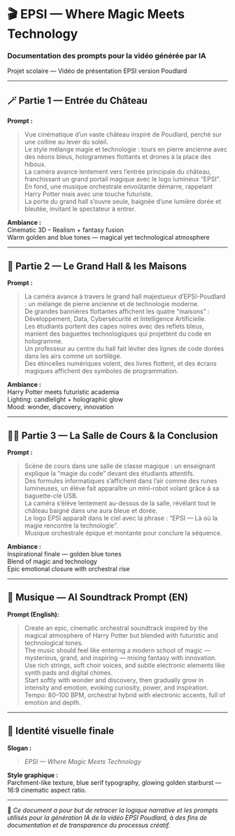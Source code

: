 # 🎬 EPSI — Where Magic Meets Technology  
### Documentation des prompts pour la vidéo générée par IA  
Projet scolaire — Vidéo de présentation EPSI version Poudlard  

---

## 🪄 Partie 1 — Entrée du Château

**Prompt :**  
> Vue cinématique d’un vaste château inspiré de Poudlard, perché sur une colline au lever du soleil.  
> Le style mélange magie et technologie : tours en pierre ancienne avec des néons bleus, hologrammes flottants et drones à la place des hiboux.  
> La caméra avance lentement vers l’entrée principale du château, franchissant un grand portail magique avec le logo lumineux “EPSI”.  
> En fond, une musique orchestrale envoûtante démarre, rappelant Harry Potter mais avec une touche futuriste.  
> La porte du grand hall s’ouvre seule, baignée d’une lumière dorée et bleutée, invitant le spectateur à entrer.

**Ambiance :**  
Cinematic 3D – Realism + fantasy fusion  
Warm golden and blue tones — magical yet technological atmosphere  

---

## 🏰 Partie 2 — Le Grand Hall & les Maisons

**Prompt :**  
> La caméra avance à travers le grand hall majestueux d’EPSI-Poudlard : un mélange de pierre ancienne et de technologie moderne.  
> De grandes bannières flottantes affichent les quatre “maisons” : Développement, Data, Cybersécurité et Intelligence Artificielle.  
> Les étudiants portent des capes noires avec des reflets bleus, manient des baguettes technologiques qui projettent du code en hologramme.  
> Un professeur au centre du hall fait léviter des lignes de code dorées dans les airs comme un sortilège.  
> Des étincelles numériques volent, des livres flottent, et des écrans magiques affichent des symboles de programmation.

**Ambiance :**  
Harry Potter meets futuristic academia  
Lighting: candlelight + holographic glow  
Mood: wonder, discovery, innovation  

---

## 🧙‍♂️ Partie 3 — La Salle de Cours & la Conclusion

**Prompt :**  
> Scène de cours dans une salle de classe magique : un enseignant explique la “magie du code” devant des étudiants attentifs.  
> Des formules informatiques s’affichent dans l’air comme des runes lumineuses, un élève fait apparaître un mini-robot volant grâce à sa baguette-clé USB.  
> La caméra s’élève lentement au-dessus de la salle, révélant tout le château baigné dans une aura bleue et dorée.  
> Le logo EPSI apparaît dans le ciel avec la phrase : “EPSI — Là où la magie rencontre la technologie”.  
> Musique orchestrale épique et montante pour conclure la séquence.

**Ambiance :**  
Inspirational finale — golden blue tones  
Blend of magic and technology  
Epic emotional closure with orchestral rise  

---

## 🎵 Musique — AI Soundtrack Prompt (EN)

**Prompt (English):**  
> Create an epic, cinematic orchestral soundtrack inspired by the magical atmosphere of Harry Potter but blended with futuristic and technological tones.  
> The music should feel like entering a modern school of magic — mysterious, grand, and inspiring — mixing fantasy with innovation.  
> Use rich strings, soft choir voices, and subtle electronic elements like synth pads and digital chimes.  
> Start softly with wonder and discovery, then gradually grow in intensity and emotion, evoking curiosity, power, and inspiration.  
> Tempo: 80–100 BPM, orchestral hybrid with electronic accents, full of emotion and depth.  

---

## 🎨 Identité visuelle finale

**Slogan :**  
> *EPSI — Where Magic Meets Technology*  

**Style graphique :**  
Parchment-like texture, blue serif typography, glowing golden starburst — 16:9 cinematic aspect ratio.

---

🧾 *Ce document a pour but de retracer la logique narrative et les prompts utilisés pour la génération IA de la vidéo EPSI Poudlard, à des fins de documentation et de transparence du processus créatif.*
